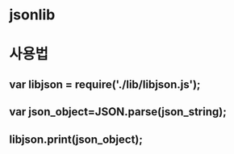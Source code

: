 # jsonlib

# 사용법
## var libjson = require('./lib/libjson.js');
## var json_object=JSON.parse(json_string);
## libjson.print(json_object);

